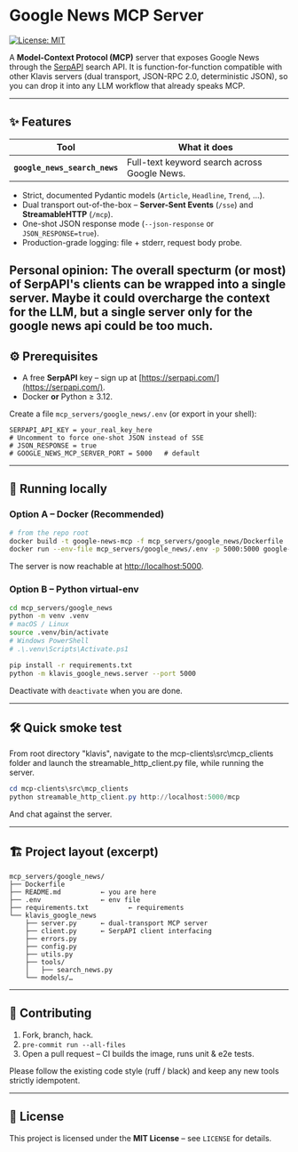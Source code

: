 # Google News MCP Server

[![License: MIT](https://img.shields.io/badge/License-MIT-yellow.svg)](https://opensource.org/licenses/MIT)

A **Model-Context Protocol (MCP)** server that exposes Google News through the
[SerpAPI](https://serpapi.com/) search API.
It is function-for-function compatible with other Klavis servers (dual transport,
JSON-RPC 2.0, deterministic JSON), so you can drop it into any LLM workflow that
already speaks MCP.

---

## ✨ Features

| Tool                                  | What it does                                                          |
| ------------------------------------- | --------------------------------------------------------------------- |
| **`google_news_search_news`**         | Full-text keyword search across Google News.                          |

* Strict, documented Pydantic models (`Article`, `Headline`, `Trend`, …).
* Dual transport out-of-the-box
  – **Server-Sent Events** (`/sse`) and **StreamableHTTP** (`/mcp`).
* One-shot JSON response mode (`--json-response` or `JSON_RESPONSE=true`).
* Production-grade logging: file + stderr, request body probe.

Personal opinion: The overall specturm (or most) of SerpAPI's clients can be wrapped into a single server. Maybe it could overcharge the context for the LLM, but a single server only for the google news api could be too much. 
---

## ⚙️ Prerequisites

* A free **SerpAPI** key – sign up at [https://serpapi.com/](https://serpapi.com/).
* Docker **or** Python ≥ 3.12.

Create a file `mcp_servers/google_news/.env` (or export in your shell):

```dotenv
SERPAPI_API_KEY = your_real_key_here
# Uncomment to force one-shot JSON instead of SSE
# JSON_RESPONSE = true
# GOOGLE_NEWS_MCP_SERVER_PORT = 5000   # default
```

---

## 🚀 Running locally

### Option A – Docker (Recommended)

```bash
# from the repo root
docker build -t google-news-mcp -f mcp_servers/google_news/Dockerfile .
docker run --env-file mcp_servers/google_news/.env -p 5000:5000 google-news-mcp
```

The server is now reachable at [http://localhost:5000](http://localhost:5000).

### Option B – Python virtual-env

```bash
cd mcp_servers/google_news
python -m venv .venv
# macOS / Linux
source .venv/bin/activate
# Windows PowerShell
# .\.venv\Scripts\Activate.ps1

pip install -r requirements.txt
python -m klavis_google_news.server --port 5000
```

Deactivate with `deactivate` when you are done.

---

## 🛠 Quick smoke test
From root directory "klavis", navigate to the mcp-clients\src\mcp_clients folder and launch the streamable_http_client.py file, while running the server.

```powershell
cd mcp-clients\src\mcp_clients
python streamable_http_client.py http://localhost:5000/mcp
```

And chat against the server.

---

## 🏗 Project layout (excerpt)

```
mcp_servers/google_news/
├── Dockerfile
├── README.md          ← you are here
├── .env               ← env file
├── requirements.txt          ← requirements
└── klavis_google_news
    ├── server.py      ← dual-transport MCP server
    ├── client.py      ← SerpAPI client interfacing
    ├── errors.py      
    ├── config.py      
    ├── utils.py     
    ├── tools/
    │   ├── search_news.py
    └── models/…
```

---

## 🤝 Contributing

1. Fork, branch, hack.
2. `pre-commit run --all-files`
3. Open a pull request – CI builds the image, runs unit & e2e tests.

Please follow the existing code style (ruff / black) and keep any new tools
strictly idempotent.

---

## 📜 License

This project is licensed under the **MIT License** – see `LICENSE` for details.
